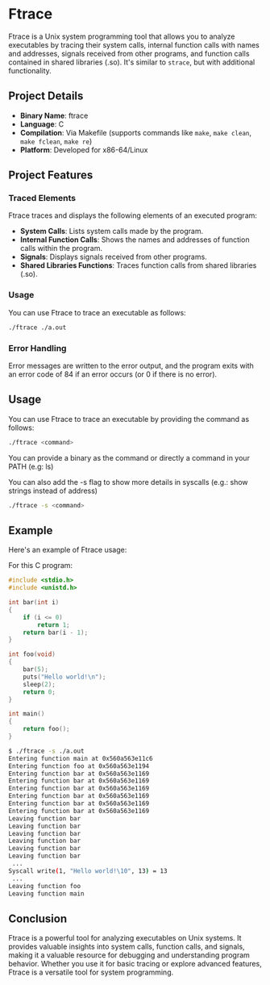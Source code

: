 # Ftrace

Ftrace is a Unix system programming tool that allows you to analyze executables by tracing their system calls, internal function calls with names and addresses, signals received from other programs, and function calls contained in shared libraries (.so). It's similar to `strace`, but with additional functionality.

## Project Details

- **Binary Name**: ftrace
- **Language**: C
- **Compilation**: Via Makefile (supports commands like `make`, `make clean`, `make fclean`, `make re`)
- **Platform**: Developed for x86-64/Linux

## Project Features

### Traced Elements

Ftrace traces and displays the following elements of an executed program:

- **System Calls**: Lists system calls made by the program.
- **Internal Function Calls**: Shows the names and addresses of function calls within the program.
- **Signals**: Displays signals received from other programs.
- **Shared Libraries Functions**: Traces function calls from shared libraries (.so).

### Usage

You can use Ftrace to trace an executable as follows:

```bash
./ftrace ./a.out
```

### Error Handling

Error messages are written to the error output, and the program exits with an error code of 84 if an error occurs (or 0 if there is no error).

## Usage

You can use Ftrace to trace an executable by providing the command as follows:

```bash
./ftrace <command>
```

You can provide a binary as the command or directly a command in your PATH (e.g: ls)

You can also add the -s flag to show more details in syscalls (e.g.: show strings instead of address)

```bash
./ftrace -s <command>
```

## Example

Here's an example of Ftrace usage:

For this C program:

```C
#include <stdio.h>
#include <unistd.h>

int bar(int i)
{
    if (i <= 0)
        return 1;
    return bar(i - 1);
}

int foo(void)
{
    bar(5);
    puts("Hello world!\n");
    sleep(2);
    return 0;
}

int main()
{
    return foo();
}

```

```bash
$ ./ftrace -s ./a.out
Entering function main at 0x560a563e11c6
Entering function foo at 0x560a563e1194
Entering function bar at 0x560a563e1169
Entering function bar at 0x560a563e1169
Entering function bar at 0x560a563e1169
Entering function bar at 0x560a563e1169
Entering function bar at 0x560a563e1169
Entering function bar at 0x560a563e1169
Leaving function bar
Leaving function bar
Leaving function bar
Leaving function bar
Leaving function bar
Leaving function bar
 ...
Syscall write(1, "Hello world!\10", 13) = 13
 ...
Leaving function foo
Leaving function main
```

## Conclusion

Ftrace is a powerful tool for analyzing executables on Unix systems. It provides valuable insights into system calls, function calls, and signals, making it a valuable resource for debugging and understanding program behavior. Whether you use it for basic tracing or explore advanced features, Ftrace is a versatile tool for system programming.
